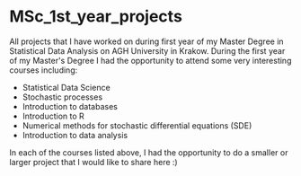# MSc_1st_year_projects
All projects that I have worked on during first year of my Master Degree in Statistical Data Analysis on AGH University in Krakow.
During the first year of my Master's Degree I had the opportunity to attend some very interesting courses including:

- Statistical Data Science
- Stochastic processes
- Introduction to databases
- Introduction to R
- Numerical methods for stochastic differential equations (SDE)
- Introduction to data analysis

In each of the courses listed above, I had the opportunity to do a smaller or larger project that I would like to share here :)
